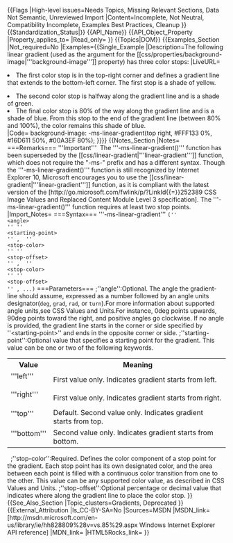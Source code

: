 {{Flags
|High-level issues=Needs Topics, Missing Relevant Sections, Data Not Semantic, Unreviewed Import
|Content=Incomplete, Not Neutral, Compatibility Incomplete, Examples Best Practices, Cleanup
}}
{{Standardization_Status|}}
{{API_Name}}
{{API_Object_Property
|Property_applies_to=
|Read_only=
}}
{{Topics|DOM}}
{{Examples_Section
|Not_required=No
|Examples={{Single_Example
|Description=The following linear gradient (used as the argument for the [[css/properties/background-image|'''background-image''']] property) has three color stops:
|LiveURL=<li>The first color stop is in the top-right corner and defines a gradient line that extends to the bottom-left corner. The first stop is a shade of yellow.
</li>
<li>The second color stop is halfway along the gradient line and is a shade of green.
</li>
<li>The final color stop is 80% of the way along the gradient line and is a shade of blue. From this stop to the end of the gradient line (between 80% and 100%), the color remains this shade of blue.
</li>
|Code=
background-image: -ms-linear-gradient(top right, #FFF133 0%, #16D611 50%, #00A3EF 80%);
}}}}
{{Notes_Section
|Notes=
===Remarks===
'''Important'''  The '''-ms-linear-gradient()''' function has been superseded by the [[css/linear-gradient|'''linear-gradient''']] function, which does not require the "-ms-" prefix and has a different syntax. Though the '''-ms-linear-gradient()''' function is still recognized by Internet Explorer 10, Microsoft encourages you to use the [[css/linear-gradient|'''linear-gradient''']] function, as it is compliant with the latest version of the [http://go.microsoft.com/fwlink/p/?LinkId{{=}}252389 CSS Image Values and Replaced Content Module Level 3 specification].
The '''-ms-linear-gradient()''' function requires at least two stop points.
|Import_Notes=
===Syntax===
'''-ms-linear-gradient'''
<code>(''
&lt;angle&gt;
'' ''
&lt;starting-point&gt;
'' ,  ''
&lt;stop-color&gt;
'' ''
&lt;stop-offset&gt;
'' ,  ''
&lt;stop-color&gt;
'' ''
&lt;stop-offset&gt;
'' , ...)</code>
===Parameters===
;''angle'':Optional. The angle the gradient-line should assume, expressed as a number followed by an angle units designator(<code>deg</code>, <code>grad</code>, <code>rad</code>, or <code>turn</code>).For more information about supported angle units,see CSS Values and Units.For instance, 0deg points upwards, 90deg points toward the right, and positive angles go clockwise. If no angle is provided, the gradient line starts in the corner or side specified by ''&lt;starting-point&gt;'' and ends in the opposite corner or side.
;''starting-point'':Optional value that specifies a starting point for the gradient. This value can be one or two of the following keywords.<table><tr><th>Value</th><th>Meaning</th></tr><tr><td width{{=}}"40%"><a id{{=}}"left"/><a id{{=}}"LEFT"/><dl><dt>'''left'''</dt></dl></td><td width{{=}}"60%">First value only. Indicates gradient starts from left.</td></tr><tr><td width{{=}}"40%"><a id{{=}}"right"/><a id{{=}}"RIGHT"/><dl><dt>'''right'''</dt></dl></td><td width{{=}}"60%">First value only. Indicates gradient starts from right.</td></tr><tr><td width{{=}}"40%"><a id{{=}}"top"/><a id{{=}}"TOP"/><dl><dt>'''top'''</dt></dl></td><td width{{=}}"60%">Default. Second value only. Indicates gradient starts from top.</td></tr><tr><td width{{=}}"40%"><a id{{=}}"bottom"/><a id{{=}}"BOTTOM"/><dl><dt>'''bottom'''</dt></dl></td><td width{{=}}"60%">Second value only. Indicates gradient starts from bottom.</td></tr></table> 
;''stop-color'':Required. Defines the color component of a stop point for the gradient. Each stop point has its own designated color, and the area between each point is filled with a continuous color transition from one to the other. This value can be any supported color value, as described in CSS Values and Units.
;''stop-offset'':Optional percentage or decimal value that indicates where along the gradient line to place the color stop.
}}
{{See_Also_Section
|Topic_clusters=Gradients, Deprecated
}}
{{External_Attribution
|Is_CC-BY-SA=No
|Sources=MSDN
|MSDN_link=[http://msdn.microsoft.com/en-us/library/ie/hh828809%28v=vs.85%29.aspx Windows Internet Explorer API reference]
|MDN_link=
|HTML5Rocks_link=
}}
